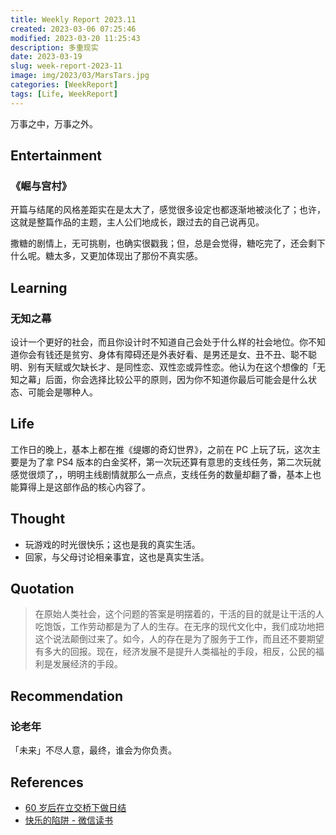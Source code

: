 ```yaml
---
title: Weekly Report 2023.11
created: 2023-03-06 07:25:46
modified: 2023-03-20 11:25:43
description: 多重现实
date: 2023-03-19
slug: week-report-2023-11
image: img/2023/03/MarsTars.jpg
categories: [WeekReport]
tags: [Life, WeekReport]
---
```


万事之中，万事之外。

## Entertainment

### 《崛与宫村》

开篇与结尾的风格差距实在是太大了，感觉很多设定也都逐渐地被淡化了；也许，这就是整篇作品的主题，主人公们地成长，跟过去的自己说再见。

撒糖的剧情上，无可挑剔，也确实很戳我；但，总是会觉得，糖吃完了，还会剩下什么呢。糖太多，又更加体现出了那份不真实感。

## Learning

### 无知之幕

设计一个更好的社会，而且你设计时不知道自己会处于什么样的社会地位。你不知道你会有钱还是贫穷、身体有障碍还是外表好看、是男还是女、丑不丑、聪不聪明、别有天赋或欠缺长才、是同性恋、双性恋或异性恋。他认为在这个想像的「无知之幕」后面，你会选择比较公平的原则，因为你不知道你最后可能会是什么状态、可能会是哪种人。

## Life

工作日的晚上，基本上都在推《缇娜的奇幻世界》，之前在 PC 上玩了玩，这次主要是为了拿 PS4 版本的白金奖杯，第一次玩还算有意思的支线任务，第二次玩就感觉很烦了，，明明主线剧情就那么一点点，支线任务的数量却翻了番，基本上也能算得上是这部作品的核心内容了。

## Thought

- 玩游戏的时光很快乐；这也是我的真实生活。
- 回家，与父母讨论相亲事宜，这也是真实生活。

## Quotation

> 在原始人类社会，这个问题的答案是明摆着的，干活的目的就是让干活的人吃饱饭，工作劳动都是为了人的生存。在无序的现代文化中，我们成功地把这个说法颠倒过来了。如今，人的存在是为了服务于工作，而且还不要期望有多大的回报。现在，经济发展不是提升人类福祉的手段，相反，公民的福利是发展经济的手段。

## Recommendation

### 论老年

「未来」不尽人意，最终，谁会为你负责。

## References

- [60 岁后在立交桥下做日结](https://mp.weixin.qq.com/s/Ne87hz4tiftsTHQJWhF1iw)
- [快乐的陷阱 - 微信读书](https://weread.qq.com/web/bookDetail/75032770719ad5eb750f619)
